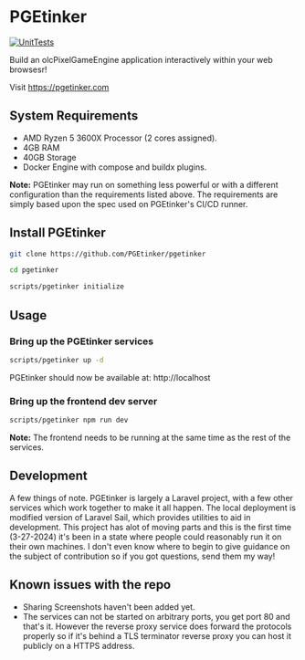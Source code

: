 # PGEtinker
[![UnitTests](https://github.com/PGEtinker/pgetinker/actions/workflows/unit-tests.yml/badge.svg)](https://github.com/PGEtinker/pgetinker/actions/workflows/unit-tests.yml)

Build an olcPixelGameEngine application interactively within your web browsesr!

Visit https://pgetinker.com

## System Requirements
* AMD Ryzen 5 3600X Processor (2 cores assigned).
* 4GB RAM
* 40GB Storage
* Docker Engine with compose and buildx plugins.

**Note:** PGEtinker may run on something less powerful or with
a different configuration than the requirements listed above.
The requirements are simply based upon the spec used on
PGEtinker's CI/CD runner.

## Install PGEtinker

```bash
git clone https://github.com/PGEtinker/pgetinker

cd pgetinker

scripts/pgetinker initialize
```

## Usage

### Bring up the PGEtinker services
```bash
scripts/pgetinker up -d
```
PGEtinker should now be available at: http://localhost

### Bring up the frontend dev server
```bash
scripts/pgetinker npm run dev
```
**Note:** The frontend needs to be running at the same time as the rest of the services. 

## Development

A few things of note. PGEtinker is largely a Laravel project, with a few other services which work together to make it all happen. The local deployment is modified version of Laravel Sail, which provides utilities to aid in development. This project has alot of moving parts and this is the first time (3-27-2024) it's been in a state where people could reasonably run it on their own machines. I don't even know where to begin to give guidance on the subject of contribution so if you got questions, send them my way!

## Known issues with the repo

* Sharing Screenshots haven't been added yet.
* The services can not be started on arbitrary ports, you get port 80 and that's it. However the reverse proxy service does forward the protocols properly so if it's behind a TLS terminator reverse proxy you can host it publicly on a HTTPS address.

